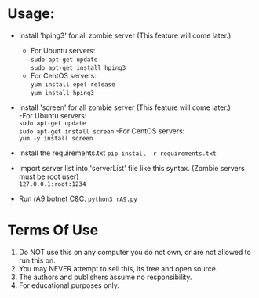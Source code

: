 # Usage:
- Install 'hping3' for all zombie server (This feature will come later.)
	- For Ubuntu servers: <br>
	`sudo apt-get update` <br>
	`sudo apt-get install hping3`
	- For CentOS servers: <br>
	`yum install epel-release` <br>
	`yum install hping3`

- Install 'screen' for all zombie server (This feature will come later.) <br>
	-For Ubuntu servers: <br>
	`sudo apt-get update` <br>
	`sudo apt-get install screen`
	-For CentOS servers: <br>
	`yum -y install screen`

- Install the requirements.txt
`pip install -r requirements.txt `

- Import server list into 'serverList' file like this syntax. (Zombie servers must be root user) <br>
`127.0.0.1:root:1234`

- Run rA9 botnet C&C.
`python3 rA9.py`


# Terms Of Use
1. Do NOT use this on any computer you do not own, or are not allowed to run this on.
2. You may NEVER attempt to sell this, its free and open source.
3. The authors and publishers assume no responsibility.
4. For educational purposes only.
